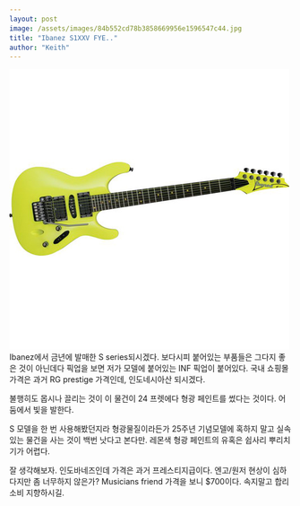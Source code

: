 ```yaml
---
layout: post
image: /assets/images/84b552cd78b3858669956e1596547c44.jpg
title: "Ibanez S1XXV FYE.."
author: "Keith"
---
```


![image](/assets/images/84b552cd78b3858669956e1596547c44.jpg)
Ibanez에서 금년에 발매한 S series되시겠다. 보다시피 붙어있는 부품들은 그다지 좋은 것이 아닌데다 픽업을 보면 저가 모델에 붙어있는 INF 픽업이 붙어있다. 국내 쇼핑몰 가격은 과거 RG prestige 가격인데, 인도네시아산 되시겠다.

불행히도 몹시나 끌리는 것이 이 물건이 24 프렛에다 형광 페인트를 썼다는 것이다. 어둠에서 빛을 발한다.

S 모델을 한 번 사용해봤던지라 형광물질이라든가 25주년 기념모델에 혹하지 말고 실속있는 물건을 사는 것이 백번 낫다고 본다만. 레몬색 형광 페인트의 유혹은 쉽사리 뿌리치기가 어렵다.

잘 생각해보자. 인도바네즈인데 가격은 과거 프레스티지급이다. 엔고/원저 현상이 심하다지만 좀 너무하지 않은가? Musicians friend 가격을 보니 $700이다. 속지말고 합리 소비 지향하시길.
 

